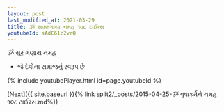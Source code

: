 ```yaml
---
layout: post
last_modified_at: 2021-03-29
title: ૐ સવણગાયા નમહ ૧૦૮ ટાઈમ્સ
youtubeId: sAdC61c2vrQ
---
```

 
 
 ૐ સૂર ગણાય નમહ  
 
 -  જે દેવોના સમાજનું સ્વરૂપ છે 
 
  
 
  
 
 
 
 
 
 


{% include youtubePlayer.html id=page.youtubeId %}
 
[Next]({{ site.baseurl }}{% link  split2/_posts/2015-04-25-ૐ વૃષાકર્મને નમહ ૧૦૮ ટાઈમ્સ.md%})
 
